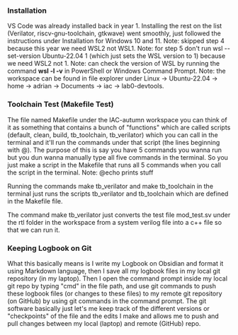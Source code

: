 ### Installation
VS Code was already installed back in year 1. Installing the rest on the list (Verilator, riscv-gnu-toolchain, gtkwave) went smoothly, just followed the instructions under Installation for Windows 10 and 11. 
Note: skipped step 4 because this year we need WSL2 not WSL1. 
Note: for step 5 don't run wsl --set-version Ubuntu-22.04 1 (which just sets the WSL version to 1) because we need WSL2 not 1. 
Note: can check the version of WSL by running the command **wsl -l -v** in PowerShell or Windows Command Prompt.
Note: the workspace can be found in file explorer under Linux -> Ubuntu-22.04 -> home -> adrian -> Documents -> iac -> lab0-devtools.
### Toolchain Test (Makefile Test)
The file named Makefile under the IAC-autumn workspace you can think of it as something that contains a bunch of "functions" which are called scripts (default, clean, build, tb_toolchain, tb_verilator) which you can call in the terminal and it'll run the commands under that script (the lines beginning with @). The purpose of this is say you have 5 commands you wanna run but you dun wanna manually type all five commands in the terminal. So you just make a script in the Makefile that runs all 5 commands when you call the script in the terminal.
Note: @echo prints stuff

Running the commands make tb_verilator and make tb_toolchain in the terminal just runs the scripts tb_verilator and tb_toolchain which are defined in the Makefile file.

The command make tb_verilator just converts the test file mod_test.sv under the rtl folder in the workspace from a system verilog file into a c++ file so that we can run it.
### Keeping Logbook on Git
What this basically means is I write my Logbook on Obsidian and format it using Markdown language, then I save all my logbook files in my local git repository (in my laptop). Then I open the command prompt inside my local git repo by typing "cmd" in the file path, and use git commands to push these logbook files (or changes to these files) to my remote git repository (on GitHub) by using git commands in the command prompt. The git software basically just let's me keep track of the different versions or "checkpoints" of the file and the edits I make and allows me to push and pull changes between my local (laptop) and remote (GitHub) repo.  
